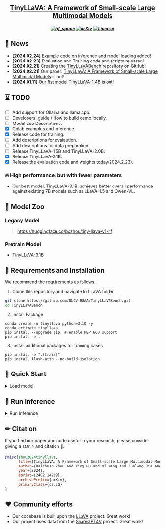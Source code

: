 <h2 align="center"> <a href="https://arxiv.org/abs/2402.14289">TinyLLaVA: A Framework of Small-scale Large Multimodal Models</a>

<h5 align="center">

[![hf_space](https://img.shields.io/badge/🤗-%20Open%20In%20HF-blue.svg)](https://huggingface.co/bczhou/TinyLLaVA-3.1B) [![arXiv](https://img.shields.io/badge/Arxiv-2402.14289-b31b1b.svg?logo=arXiv)](https://arxiv.org/abs/2402.14289) [![License](https://img.shields.io/badge/License-Apache%202.0-yellow)](https://github.com/PKU-YuanGroup/MoE-LLaVA/blob/main/LICENSE) 


## &#x1F389; News
* **[2024.02.24]**  Example code on inference and model loading added!
* **[2024.02.23]**  Evaluation and Training code and scripts released!
* **[2024.02.21]**  Creating the [TinyLLaVABench](https://github.com/DLCV-BUAA/TinyLLavaBench) repository on GitHub!
* **[2024.02.21]**  Our paper: [TinyLLaVA: A Framework of Small-scale Large Multimodal Models](https://arxiv.org/abs/2402.14289) is out!
* **[2024.01.11]**  Our fist model [TinyLLaVA-1.4B](https://huggingface.co/bczhou/tiny-llava-v1-hf) is out!

## &#x231B; TODO
- [ ] Add support for Ollama and llama.cpp.
- [ ] Developers' guide / How to build demo locally.
- [ ] Model Zoo Descriptions.
- [x] Colab examples and inference.
- [x] Release code for training.
- [ ] Add descriptions for evalaution.
- [ ] Add descriptions for data preparation.
- [ ] Release TinyLLaVA-1.5B and TinyLLaVA-2.0B.
- [x] Release TinyLLaVA-3.1B.
- [x] Release the evaluation code and weights today(2024.2.23).
### &#x1F525; High performance, but with fewer parameters

- Our best model, TinyLLaVA-3.1B, achieves better overall performance against existing 7B models such as LLaVA-1.5 and Qwen-VL.

## &#x1F433; Model Zoo
### Legacy Model
> https://huggingface.co/bczhou/tiny-llava-v1-hf

### Pretrain Model
- [TinyLLaVA-3.1B](https://huggingface.co/bczhou/TinyLLaVA-3.1B)


## &#x1F527; Requirements and Installation

We recommend the requirements as follows.

1. Clone this repository and navigate to LLaVA folder
```bash
git clone https://github.com/DLCV-BUAA/TinyLLaVABench.git
cd TinyLLaVABench
```

2. Install Package
```Shell
conda create -n tinyllava python=3.10 -y
conda activate tinyllava
pip install --upgrade pip  # enable PEP 660 support
pip install -e .
```

3. Install additional packages for training cases
```Shell
pip install -e ".[train]"
pip install flash-attn --no-build-isolation
```


## &#x1F527; Quick Start

<details>
<summary>Load model</summary>
    
```Python
from tinyllava.model.builder import load_pretrained_model
from tinyllava.mm_utils import get_model_name_from_path
from tinyllava.eval.run_tiny_llava import eval_model

model_path = "bczhou/TinyLLaVA-3.1B"

tokenizer, model, image_processor, context_len = load_pretrained_model(
    model_path=model_path,
    model_base=None,
    model_name=get_model_name_from_path(model_path)
)
```
</details>

## &#x1F527; Run Inference
<details>
<summary>Run Inference</summary>
    
```Python
from tinyllava.model.builder import load_pretrained_model
from tinyllava.mm_utils import get_model_name_from_path
from tinyllava.eval.run_tiny_llava import eval_model

model_path = "bczhou/TinyLLaVA-3.1B"
prompt = "What are the things I should be cautious about when I visit here?"
image_file = "https://llava-vl.github.io/static/images/view.jpg"

args = type('Args', (), {
    "model_path": model_path,
    "model_base": None,
    "model_name": get_model_name_from_path(model_path),
    "query": prompt,
    "conv_mode": "phi",
    "image_file": image_file,
    "sep": ",",
    "temperature": 0,
    "top_p": None,
    "num_beams": 1,
    "max_new_tokens": 512
})()

eval_model(args)
```
</details>

## &#x270F; Citation

If you find our paper and code useful in your research, please consider giving a star :star: and citation :pencil:.

```BibTeX
@misc{zhou2024tinyllava,
      title={TinyLLaVA: A Framework of Small-scale Large Multimodal Models}, 
      author={Baichuan Zhou and Ying Hu and Xi Weng and Junlong Jia and Jie Luo and Xien Liu and Ji Wu and Lei Huang},
      year={2024},
      eprint={2402.14289},
      archivePrefix={arXiv},
      primaryClass={cs.LG}
}
```


## ❤️ Community efforts
* Our codebase is built upon the [LLaVA](https://github.com/haotian-liu/LLaVA) project. Great work!
* Our project uses data from the [ShareGPT4V](https://github.com/InternLM/InternLM-XComposer/tree/main/projects/ShareGPT4V) project. Great work!

